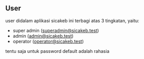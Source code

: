 ## User

user didalam aplikasi sicakeb ini terbagi atas 3 tingkatan, yaitu:
- super admin (superadmin@sicakeb.test)
- admin (admin@sicakeb.test)
- operator (operator@sicakeb.test)
    
tentu saja untuk password default adalah rahasia
